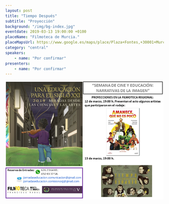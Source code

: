 ```yaml
---
layout: post
title: "Tiempo Después"
subtitle: "Proyección"
background: "/img/bg-index.jpg"
eventdate: 2019-03-13 19:00:00 +0100
placeName: "Filmoteca de Murcia."
placeMapsUrl: https://www.google.es/maps/place/Plaza+Fontes,+30001+Murcia/@37.9847219,-1.131864,17z/data=!3m1!4b1!4m5!3m4!1s0xd63821b45c25e63:0x2d110638bbfa6490!8m2!3d37.9847219!4d-1.1296753?hl=en
category: "central"
speakers:
    - name: "Por confirmar"
presenters:
    - name: "Por confirmar"
---
```


![cartel](/img/posts/peliculas.png)  
